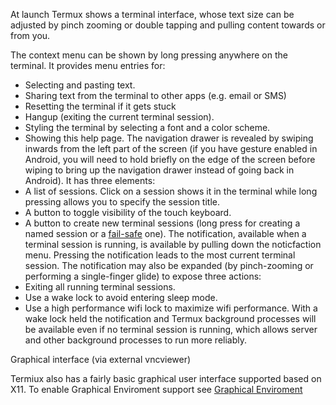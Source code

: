 At launch Termux shows a terminal interface, whose text size can be adjusted by pinch zooming or double tapping and pulling content towards or from you.

The context menu can be shown by long pressing anywhere on the terminal. It provides menu entries for:

- Selecting and pasting text.
- Sharing text from the terminal to other apps (e.g. email or SMS)
- Resetting the terminal if it gets stuck
- Hangup (exiting the current terminal session).
- Styling the terminal by selecting a font and a color scheme.
- Showing this help page.
The navigation drawer is revealed by swiping inwards from the left part of the screen (if you have gesture enabled in Android, you will need to hold briefly on the edge of the screen before wiping to bring up the navigation drawer instead of going back in Android). It has three elements:
- A list of sessions. Click on a session shows it in the terminal while long pressing allows you to specify the session title.
- A button to toggle visibility of the touch keyboard.
- A button to create new terminal sessions (long press for creating a named session or a [fail-safe](https://wiki.termux.com/wiki/Recover_a_broken_environment) one).
The notification, available when a terminal session is running, is available by pulling down the noticfaction menu. Pressing the notification leads to the most current terminal session. The notification may also be expanded (by pinch-zooming or performing a single-finger glide) to expose three actions:
- Exiting all running terminal sessions.
- Use a wake lock to avoid entering sleep mode.
- Use a high performance wifi lock to maximize wifi performance.
With a wake lock held the notification and Termux background processes will be available even if no terminal session is running, which allows server and other background processes to run more reliably.

Graphical interface (via external vncviewer)

Termiux also has a fairly basic graphical user interface supported based on X11. To enable Graphical Enviroment support see [Graphical Enviroment](https://wiki.termux.com/wiki/Graphical_Environment)